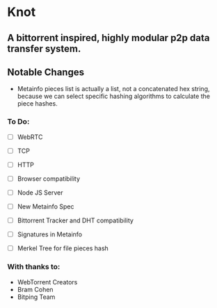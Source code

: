 # Knot

## A bittorrent inspired, highly modular p2p data transfer system.

## Notable Changes

- Metainfo pieces list is actually a list, not a concatenated hex string, because we can select specific hashing algorithms to calculate the piece hashes.

### To Do:

- [ ] WebRTC

- [ ] TCP

- [ ] HTTP

- [ ] Browser compatibility

- [ ] Node JS Server

- [ ] New Metainfo Spec

- [ ] Bittorrent Tracker and DHT compatibility

- [ ] Signatures in Metainfo

- [ ] Merkel Tree for file pieces hash

### With thanks to:

- WebTorrent Creators
- Bram Cohen
- Bitping Team
